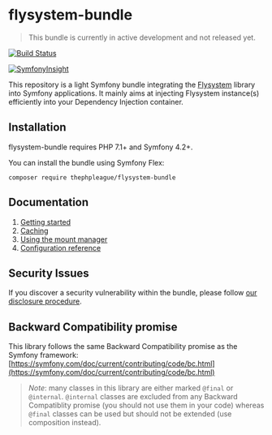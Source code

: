 # flysystem-bundle

> This bundle is currently in active development and not released yet.

[![Build Status](https://travis-ci.org/tgalopin/flysystem-bundle.svg?branch=master)](https://travis-ci.org/tgalopin/flysystem-bundle)

[![SymfonyInsight](https://insight.symfony.com/projects/525fdfa3-d482-4218-b4b9-3c2efc305fac/big.svg)](https://insight.symfony.com/projects/525fdfa3-d482-4218-b4b9-3c2efc305fac)

This repository is a light Symfony bundle integrating the [Flysystem](https://flysystem.thephpleague.com)
library into Symfony applications. It mainly aims at injecting Flysystem instance(s) efficiently into your 
Dependency Injection container. 

## Installation

flysystem-bundle requires PHP 7.1+ and Symfony 4.2+.

You can install the bundle using Symfony Flex:

```
composer require thephpleague/flysystem-bundle
```

## Documentation

1. [Getting started](https://github.com/tgalopin/flysystem-bundle/blob/master/docs/1-getting-started.md)
2. [Caching](https://github.com/tgalopin/flysystem-bundle/blob/master/docs/2-caching.md)
3. [Using the mount manager](https://github.com/tgalopin/flysystem-bundle/blob/master/docs/3-using-mount-manager.md)
4. [Configuration reference](https://github.com/tgalopin/flysystem-bundle/blob/master/docs/4-configuration-reference.md)

## Security Issues

If you discover a security vulnerability within the bundle, please follow
[our disclosure procedure](https://github.com/tgalopin/flysystem-bundle/blob/master/docs/A-security-disclosure-procedure.md).

## Backward Compatibility promise

This library follows the same Backward Compatibility promise as the Symfony framework:
[https://symfony.com/doc/current/contributing/code/bc.html](https://symfony.com/doc/current/contributing/code/bc.html)

> *Note*: many classes in this library are either marked `@final` or `@internal`.
> `@internal` classes are excluded from any Backward Compatiblity promise (you should not use them in your code)
> whereas `@final` classes can be used but should not be extended (use composition instead).
